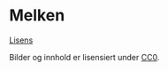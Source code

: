# Melken

[Lisens](https://github.com/joakim/melken/blob/master/LICENSE)

Bilder og innhold er lisensiert under [CC0](http://creativecommons.org/publicdomain/zero/1.0/deed.no).
